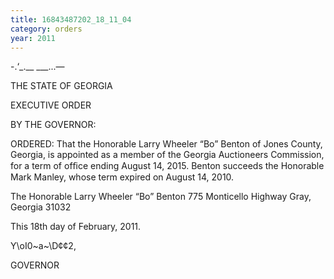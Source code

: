 ```yaml
---
title: 16843487202_18_11_04
category: orders
year: 2011
---
```

 

-.‘_.__  ___...—

THE STATE OF GEORGIA

EXECUTIVE ORDER

BY THE GOVERNOR:

ORDERED: That the Honorable Larry Wheeler “Bo” Benton of Jones County,
Georgia, is appointed as a member of the Georgia Auctioneers
Commission, for a term of ofﬁce ending August 14, 2015. Benton
succeeds the Honorable Mark Manley, whose term expired on
August 14, 2010.

The Honorable Larry Wheeler “Bo” Benton
775 Monticello Highway
Gray, Georgia 31032

This 18th day of February, 2011.

Y\oI0~a~\D¢¢2,

GOVERNOR

